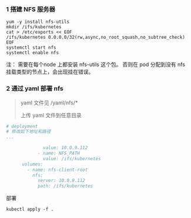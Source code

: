 ### 1 搭建 NFS 服务器

```shell
yum -y install nfs-utils
mkdir /ifs/kubernetes
cat > /etc/exports << EOF
/ifs/kubernetes 0.0.0.0/32(rw,async,no_root_squash,no_subtree_check)
EOF
systemctl start nfs
systemctl enable nfs
```

注： 需要在每个node 上都安装 nfs-utils 这个包。 否则在 pod 分配到没有 nfs 挂载类型的节点上，会出现挂在错误。



### 2 通过 yaml 部署 nfs

> yaml 文件见 /yaml/nfs/*
>
> 上传 yaml 文件到任意目录

```yaml
# deployment
# 修改如下地址和路径
...

              value: 10.0.9.112 
            - name: NFS_PATH
              value: /ifs/kubernetes
      volumes:
        - name: nfs-client-root
          nfs:
            server: 10.0.9.112
            path: /ifs/kubernetes
```

部署

```shell
kubectl apply -f .
```

